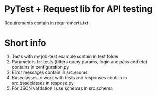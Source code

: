 # PyTest + Request lib for API testing

Requirements contain in requirements.txt

# Short info 
1. Tests with my job-test example contain in test folder
2. Parameters for tests (filters query params, login and pass and etc) contains in configuration.py
3. Error messages contain in src.enums 
4. Baseclasses to work with tests and responses contain in src.baseclasses in respose.py
5. For JSON validation I use schemas in src.schema
